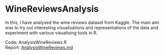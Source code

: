 # WineReviewsAnalysis
In this, I have analysed the wine reviews dataset from Kaggle. The main aim was to try out interesting visualisations and representations of the data and experiment with various visualising tools in R.

Code: AnalysisWineReviews.R<br>
Report: [AnalysisWineReviews.md](AnalysisWineReviews.md)
